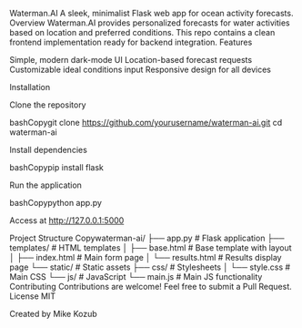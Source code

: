 Waterman.AI
A sleek, minimalist Flask web app for ocean activity forecasts.
Overview
Waterman.AI provides personalized forecasts for water activities based on location and preferred conditions. This repo contains a clean frontend implementation ready for backend integration.
Features

Simple, modern dark-mode UI
Location-based forecast requests
Customizable ideal conditions input
Responsive design for all devices

Installation

Clone the repository

bashCopygit clone https://github.com/yourusername/waterman-ai.git
cd waterman-ai

Install dependencies

bashCopypip install flask

Run the application

bashCopypython app.py

Access at http://127.0.0.1:5000

Project Structure
Copywaterman-ai/
├── app.py                  # Flask application
├── templates/              # HTML templates
│   ├── base.html           # Base template with layout
│   ├── index.html          # Main form page
│   └── results.html        # Results display page
└── static/                 # Static assets
    ├── css/                # Stylesheets
    │   └── style.css       # Main CSS
    └── js/                 # JavaScript
        └── main.js         # Main JS functionality
Contributing
Contributions are welcome! Feel free to submit a Pull Request.
License
MIT

Created by Mike Kozub
